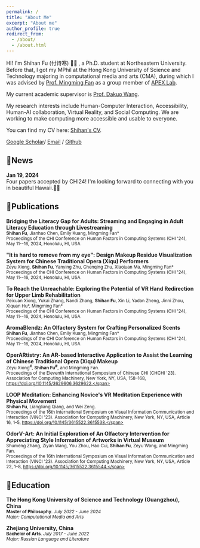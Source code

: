 ```yaml
---
permalink: /
title: "About Me"
excerpt: "About me"
author_profile: true
redirect_from: 
  - /about/
  - /about.html
---
```


HI! I'm Shihan Fu (付诗寒) 👋🏻 , a Ph.D. student at Northeastern University. Before that, I got my MPhil at the Hong Kong University of Science and Technology majoring in computational media and arts (CMA), during which I was advised by [Prof. Mingming Fan](https://www.mingmingfan.com/) as a group member of [APEX Lab](https://www.mingmingfan.com/lab/).

My current academic supervisor is [Prof. Dakuo Wang](https://www.dakuowang.com/).


My research interests include Human-Computer Interaction, Accessibility, Human-AI collaboration, Virtual Reality, and Social Computing.
We are working to make computing more accessible and usable to everyone.

You can find my CV here: [Shihan's CV](assets/ShihanFu's%20CV.pdf).


[Google Scholar](https://scholar.google.com/citations?hl=zh-CN&user=KznoaAEAAAAJ)/ [Email](mailto:Sfu663@connect.hkust-gz.edu.cn) / [Github](https://github.com/shihanfu)

## 🎫News
**Jan 19, 2024**<br/>
Four papers accepted by CHI24! I'm looking forward to connecting with you in beautiful Hawaii.🏄‍♀️


## 📃Publications

**Bridging the Literacy Gap for Adults: Streaming and Engaging in Adult Literacy Education through Livestreaming**<br/>
<span style="font-size:smaller;">**Shihan Fu**, Jianhao Chen, Emily Kuang, Mingming Fan*</span><br>
<span style="font-size:smaller;">Proceedings of the CHI Conference on Human Factors in Computing Systems (CHI '24), May 11--16, 2024, Honolulu, HI, USA</span>

**"It is hard to remove from my eye": Design Makeup Residue Visualization System for Chinese Traditional Opera (Xiqu) Performers**<br>
<span style="font-size:smaller;">Zeyu Xiong, **Shihan Fu**, Yanying Zhu, Chenqing Zhu, Xiaojuan Ma, Mingming Fan*</span><br>
<span style="font-size:smaller;">Proceedings of the CHI Conference on Human Factors in Computing Systems (CHI '24), May 11--16, 2024, Honolulu, HI, USA</span>

**To Reach the Unreachable: Exploring the Potential of VR Hand Redirection for Upper Limb Rehabilitation**<br/>
<span style="font-size:smaller;">Peixuan Xiong, Yukai Zhang, Nandi Zhang, **Shihan Fu**, Xin Li, Yadan Zheng, Jinni Zhou, Xiquan Hu*, Mingming Fan*</span><br>
<span style="font-size:smaller;">Proceedings of the CHI Conference on Human Factors in Computing Systems (CHI '24), May 11--16, 2024, Honolulu, HI, USA</span>

**AromaBlendz: An Olfactory System for Crafting Personalized Scents**<br/>
<span style="font-size:smaller;">**Shihan Fu**, Jianhao Chen, Emily Kuang, Mingming Fan*</span><br>
<span style="font-size:smaller;">Proceedings of the CHI Conference on Human Factors in Computing Systems (CHI '24), May 11--16, 2024, Honolulu, HI, USA</span>

**OperARtistry: An AR-based Interactive Application to Assist the Learning of Chinese Traditional Opera (Xiqu) Makeup**<br>
<span style="font-size:smaller;">Zeyu Xiong<sup>#</sup>, **Shihan Fu<sup>#</sup>**, and Mingming Fan.</span><br>
<span style="font-size:smaller;">Proceedings of the Eleventh International Symposium of Chinese CHI (CHCHI '23). Association for Computing Machinery, New York, NY, USA, 158–168, https://doi.org/10.1145/3629606.3629622.</span>

**LOOP Meditation: Enhancing Novice's VR Meditation Experience with Physical Movement**<br/>
<span style="font-size:smaller;">**Shihan Fu**, Liangliang Qiang, and Wei Zeng. </span><br>
<span style="font-size:smaller;">Proceedings of the 16th International Symposium on Visual Information Communication and Interaction (VINCI '23). Association for Computing Machinery, New York, NY, USA, Article 16, 1–5, https://doi.org/10.1145/3615522.3615538.</span>

**OdorV-Art: An Initial Exploration of An Olfactory Intervention for Appreciating Style Information of Artworks in Virtual Museum**<br>
<span style="font-size:smaller;">Shumeng Zhang, Ziyan Wang, You Zhou, Hao Cui, **Shihan Fu**, Zeyu Wang, and Mingming Fan. </span><br>
<span style="font-size:smaller;">Proceedings of the 16th International Symposium on Visual Information Communication and Interaction (VINCI '23). Association for Computing Machinery, New York, NY, USA, Article 22, 1–8, https://doi.org/10.1145/3615522.3615544.</span>
   


<!-- [Link](https://doi.org/10.1145/3629606.3629622).-->



## 🏫Education
**The Hong Kong University of Science and Technology (Guangzhou), China**<br>
<span style="font-size:smaller;">**Master of Philosophy**. *July 2022 - June 2024*</span><br>
<span style="font-size:smaller;">*Major: Computational Media and Arts*</span><br>

**Zhejiang University, China**<br>
<span style="font-size:smaller;">**Bachelor of Arts**. *July 2017 - June 2022*</span><br>
<span style="font-size:smaller;">*Major: Russian Language and Literature*</span><br>




